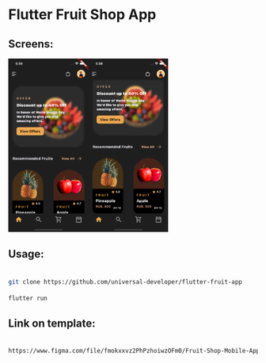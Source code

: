 <h1>Flutter Fruit Shop App</h1>

<h2>Screens: </h2>

<img src="git-images/1.png" height="350px"/><img src="git-images/2.png" height="350px"/>


<h2>Usage: </h2>

```bash

git clone https://github.com/universal-developer/flutter-fruit-app

flutter run

```

<h2>Link on template: </h2>

```bash

https://www.figma.com/file/fmokxxvz2PhPzhoiwzOFm0/Fruit-Shop-Mobile-App-UI-(Community)?node-id=1%3A335

```

